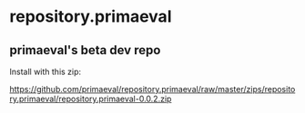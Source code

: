 # repository.primaeval
## primaeval's beta dev repo

Install with this zip:

https://github.com/primaeval/repository.primaeval/raw/master/zips/repository.primaeval/repository.primaeval-0.0.2.zip

